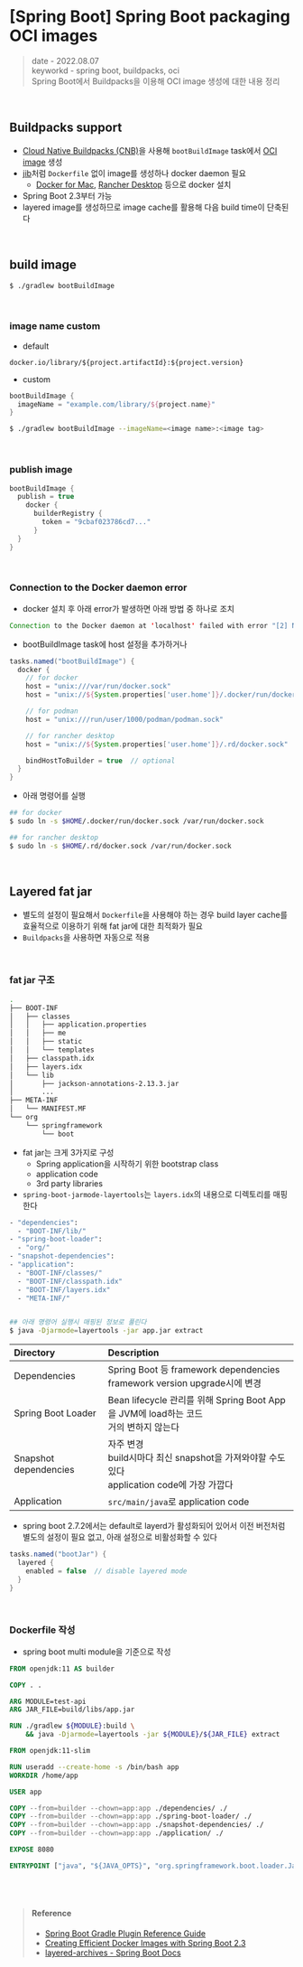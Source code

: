 # [Spring Boot] Spring Boot packaging OCI images
> date - 2022.08.07  
> keyworkd - spring boot, buildpacks, oci  
> Spring Boot에서 Buildpacks을 이용해 OCI image 생성에 대한 내용 정리  

<br>

## Buildpacks support
* [Cloud Native Buildpacks (CNB)](https://buildpacks.io/)을 사용해 `bootBuildImage` task에서 [OCI image](https://github.com/opencontainers/image-spec) 생성
* [jib](https://github.com/GoogleContainerTools/jib)처럼 `Dockerfile` 없이 image를 생성하나 docker daemon 필요
  * [Docker for Mac](https://docs.docker.com/desktop/install/mac-install), [Rancher Desktop](https://rancherdesktop.io) 등으로 docker 설치
* Spring Boot 2.3부터 가능
* layered image를 생성하므로 image cache를 활용해 다음 build time이 단축된다


<br>

## build image
```sh
$ ./gradlew bootBuildImage
```

<br>

### image name custom
* default
```
docker.io/library/${project.artifactId}:${project.version}
```

* custom
```groovy
bootBuildImage {
  imageName = "example.com/library/${project.name}"
}
```
```sh
$ ./gradlew bootBuildImage --imageName=<image name>:<image tag>
```

<br>

### publish image
```groovy
bootBuildImage {
  publish = true
    docker {
	  builderRegistry {
	    token = "9cbaf023786cd7..."
	  }
  }
}
```

<br>

### Connection to the Docker daemon error
* docker 설치 후 아래 error가 발생하면 아래 방법 중 하나로 조치
```java
Connection to the Docker daemon at 'localhost' failed with error "[2] No such file or directory"; ensure the Docker daemon is running and accessible
```

* bootBuildImage task에 host 설정을 추가하거나
```groovy
tasks.named("bootBuildImage") {
  docker {
    // for docker
    host = "unix:///var/run/docker.sock"
    host = "unix://${System.properties['user.home']}/.docker/run/docker.sock"

    // for podman
    host = "unix:///run/user/1000/podman/podman.sock"

    // for rancher desktop
    host = "unix://${System.properties['user.home']}/.rd/docker.sock"

    bindHostToBuilder = true  // optional
  }
}
```

* 아래 명령어를 실행
```sh
## for docker
$ sudo ln -s $HOME/.docker/run/docker.sock /var/run/docker.sock

## for rancher desktop
$ sudo ln -s $HOME/.rd/docker.sock /var/run/docker.sock
```


<br>

## Layered fat jar
* 별도의 설정이 필요해서 `Dockerfile`을 사용해야 하는 경우 build layer cache를 효율적으로 이용하기 위해 fat jar에 대한 최적화가 필요
* `Buildpacks`을 사용하면 자동으로 적용

<br>

### fat jar 구조
```sh
.
├── BOOT-INF
│   ├── classes
│   │   ├── application.properties
│   │   ├── me
│   │   ├── static
│   │   └── templates
│   ├── classpath.idx
│   ├── layers.idx
│   └── lib
│       ├── jackson-annotations-2.13.3.jar
│       ...
├── META-INF
│   └── MANIFEST.MF
└── org
    └── springframework
        └── boot
```
* fat jar는 크게 3가지로 구성
  * Spring application을 시작하기 위한 bootstrap class
  * application code
  * 3rd party libraries
* `spring-boot-jarmode-layertools`는 `layers.idx`의 내용으로 디렉토리를 매핑한다
```sh
- "dependencies":
  - "BOOT-INF/lib/"
- "spring-boot-loader":
  - "org/"
- "snapshot-dependencies":
- "application":
  - "BOOT-INF/classes/"
  - "BOOT-INF/classpath.idx"
  - "BOOT-INF/layers.idx"
  - "META-INF/"


## 아래 명령어 실행시 매핑된 정보로 풀린다
$ java -Djarmode=layertools -jar app.jar extract
```

| Directory | Description |
|:--|:--|
| Dependencies | Spring Boot 등 framework dependencies<br>framework version upgrade시에 변경 |
| Spring Boot Loader | Bean lifecycle 관리를 위해 Spring Boot App을 JVM에 load하는 코드<br>거의 변하지 않는다 |
| Snapshot dependencies | 자주 변경<br>build시마다 최신 snapshot을 가져와야할 수도 있다<br>application code에 가장 가깝다 |
| Application | `src/main/java`로 application code |

* spring boot 2.7.2에서는 default로 layerd가 활성화되어 있어서 이전 버전처럼 별도의 설정이 필요 없고, 아래 설정으로 비활성화할 수 있다
```gradle
tasks.named("bootJar") {
  layered {
    enabled = false  // disable layered mode
  }
}
```

<br>

### Dockerfile 작성
* spring boot multi module을 기준으로 작성
```dockerfile
FROM openjdk:11 AS builder

COPY . .

ARG MODULE=test-api
ARG JAR_FILE=build/libs/app.jar

RUN ./gradlew ${MODULE}:build \
    && java -Djarmode=layertools -jar ${MODULE}/${JAR_FILE} extract

FROM openjdk:11-slim

RUN useradd --create-home -s /bin/bash app
WORKDIR /home/app

USER app

COPY --from=builder --chown=app:app ./dependencies/ ./
COPY --from=builder --chown=app:app ./spring-boot-loader/ ./
COPY --from=builder --chown=app:app ./snapshot-dependencies/ ./
COPY --from=builder --chown=app:app ./application/ ./

EXPOSE 8080

ENTRYPOINT ["java", "${JAVA_OPTS}", "org.springframework.boot.loader.JarLauncher"]
```


<br><br>

> #### Reference
> * [Spring Boot Gradle Plugin Reference Guide](https://docs.spring.io/spring-boot/docs/current/gradle-plugin/reference/htmlsingle/)
> * [Creating Efficient Docker Images with Spring Boot 2.3](https://spring.io/blog/2020/08/14/creating-efficient-docker-images-with-spring-boot-2-3)
> * [layered-archives - Spring Boot Docs](https://docs.spring.io/spring-boot/docs/current/gradle-plugin/reference/htmlsingle/#packaging-executable.configuring.layered-archives)
